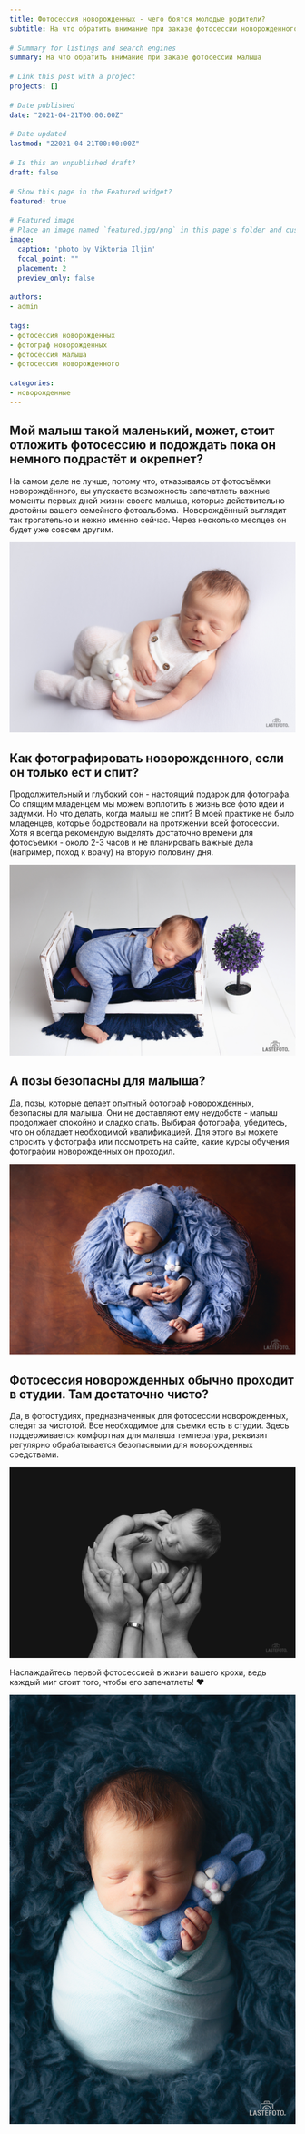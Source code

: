 ```yaml
---
title: Фотосессия новорожденных - чего боятся молодые родители?
subtitle: На что обратить внимание при заказе фотосессии новорожденного малыша

# Summary for listings and search engines
summary: На что обратить внимание при заказе фотосессии малыша

# Link this post with a project
projects: []

# Date published
date: "2021-04-21T00:00:00Z"

# Date updated
lastmod: "22021-04-21T00:00:00Z"

# Is this an unpublished draft?
draft: false

# Show this page in the Featured widget?
featured: true

# Featured image
# Place an image named `featured.jpg/png` in this page's folder and customize its options here.
image:
  caption: 'photo by Viktoria Iljin'
  focal_point: ""
  placement: 2
  preview_only: false

authors:
- admin

tags:
- фотосессия новорожденных
- фотограф новорожденных
- фотосессия малыша
- фотосессия новорожденного

categories:
- новорожденные
---
```

## Мой малыш такой маленький, может, стоит отложить фотосессию и подождать пока он немного подрастёт и окрепнет?

На самом деле не лучше, потому что, отказываясь от фотосъёмки новорождённого, вы упускаете возможность запечатлеть важные моменты первых дней жизни своего малыша, которые действительно достойны вашего семейного фотоальбома.  Новорождённый выглядит так трогательно и нежно именно сейчас. Через несколько месяцев он будет уже совсем другим.

![фотосессия новорожденного](./chego-boyatsya-molodyye-roditeli-1.jpg) 

## Как фотографировать новорожденного, если он только ест и спит?

Продолжительный и глубокий сон - настоящий подарок для фотографа. Со спящим младенцем мы можем воплотить в жизнь все фото идеи и задумки. Но что делать, когда малыш не спит? В моей практике не было младенцев, которые бодрствовали на протяжении всей фотосессии. Хотя я всегда рекомендую выделять достаточно времени для фотосъемки - около 2-3 часов и не планировать важные дела (например, поход к врачу) на вторую половину дня.

![съёмка новорожденного](./chego-boyatsya-molodyye-roditeli-2.jpg)

## А позы безопасны для малыша?

Да, позы, которые делает опытный фотограф новорожденных, безопасны для малыша. Они не доставляют ему неудобств - малыш продолжает спокойно и сладко спать. Выбирая фотографа, убедитесь, что он обладает необходимой квалификацией. Для этого вы можете спросить у фотографа или посмотреть на сайте, какие курсы обучения фотографии новорожденных он проходил.

![фотосессия новорожденного в Таллинне](./chego-boyatsya-molodyye-roditeli-3.jpg)

## Фотосессия новорожденных обычно проходит в студии. Там достаточно чисто?

Да, в фотостудиях, предназначенных для фотосессии новорожденных, следят за чистотой. Все необходимое для съемки есть в студии. Здесь поддерживается комфортная для малыша температура, реквизит регулярно обрабатывается безопасными для новорожденных средствами. 

![фотосессия новорожденного малыша](./chego-boyatsya-molodyye-roditeli-4.jpg)

Наслаждайтесь первой фотосессией в жизни вашего крохи, ведь каждый миг стоит того, чтобы его запечатлеть! ❤️

![фотосессия малыша в Таллинне](./chego-boyatsya-molodyye-roditeli-5.jpg)
